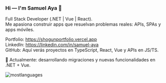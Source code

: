 ### Hi — I'm Samuel Aya 👋
Full Stack Developer (.NET | Vue | React).  
Me apasiona construir apps que resuelvan problemas reales: APIs, SPAs y apps móviles.  

Portfolio: https://shogunportfolio.vercel.app  
LinkedIn: https://linkedin.com/in/samuel-aya  
GitHub: Aquí verás proyectos en TypeScript, React, Vue y APIs en JS/TS.

🔭 Actualmente: desarrollando migraciones y nuevas funcionalidades en .NET + Vue.  

![mostlanguages](https://github-readme-stats.vercel.app/api/top-langs/?username=shogunincognito&hide=java&theme=transparent)


<!--
**shogunIncognito/shogunincognito** is a ✨ _special_ ✨ repository because its `README.md` (this file) appears on your GitHub profile.

Here are some ideas to get you started:

- 🔭 I’m currently working on ...
- 🌱 I’m currently learning ...
- 👯 I’m looking to collaborate on ...
- 🤔 I’m looking for help with ...
- 💬 Ask me about ...
- 📫 How to reach me: ...
- 😄 Pronouns: ...
- ⚡ Fun fact: ...
-->
